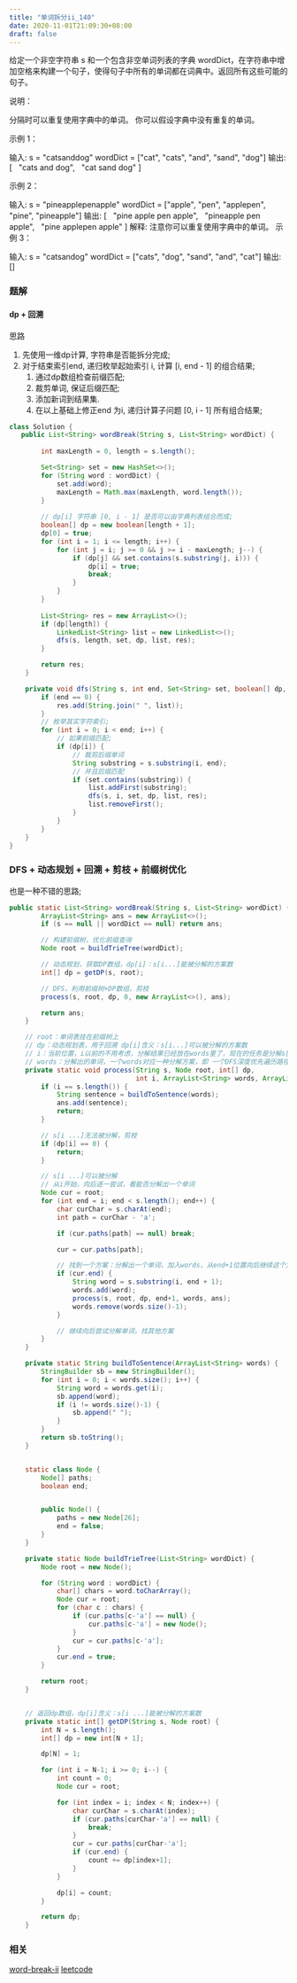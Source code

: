 ```yaml
---
title: "单词拆分ii_140"
date: 2020-11-01T21:09:30+08:00
draft: false
---
```


给定一个非空字符串 s 和一个包含非空单词列表的字典 wordDict，在字符串中增加空格来构建一个句子，使得句子中所有的单词都在词典中。返回所有这些可能的句子。

说明：

分隔时可以重复使用字典中的单词。
你可以假设字典中没有重复的单词。

示例 1：

输入:
s = "catsanddog"
wordDict = ["cat", "cats", "and", "sand", "dog"]
输出:
[
  "cats and dog",
  "cat sand dog"
]

示例 2：

输入:
s = "pineapplepenapple"
wordDict = ["apple", "pen", "applepen", "pine", "pineapple"]
输出:
[
  "pine apple pen apple",
  "pineapple pen apple",
  "pine applepen apple"
]
解释: 注意你可以重复使用字典中的单词。
示例 3：

输入:
s = "catsandog"
wordDict = ["cats", "dog", "sand", "and", "cat"]
输出:
[]



### 题解



#### dp + 回溯
思路
1. 先使用一维dp计算, 字符串是否能拆分完成;
2. 对于结束索引end, 递归枚举起始索引 i, 计算  [i, end - 1] 的组合结果;
    1. 通过dp数组检查前缀匹配;
    2. 裁剪单词, 保证后缀匹配; 
    3. 添加新词到结果集. 
    4. 在以上基础上修正end 为i, 递归计算子问题 [0, i - 1] 所有组合结果; 


```java
class Solution {
   public List<String> wordBreak(String s, List<String> wordDict) {
        
        int maxLength = 0, length = s.length();

        Set<String> set = new HashSet<>();
        for (String word : wordDict) {
            set.add(word);
            maxLength = Math.max(maxLength, word.length());
        }
        
        // dp[i] 字符串 [0, i - 1] 是否可以由字典列表组合而成;
        boolean[] dp = new boolean[length + 1];
        dp[0] = true;
        for (int i = 1; i <= length; i++) {
            for (int j = i; j >= 0 && j >= i - maxLength; j--) {
                if (dp[j] && set.contains(s.substring(j, i))) {
                    dp[i] = true;
                    break;
                }
            }
        }
        
        List<String> res = new ArrayList<>();
        if (dp[length]) {
            LinkedList<String> list = new LinkedList<>();
            dfs(s, length, set, dp, list, res);
        }

        return res;
    }

    private void dfs(String s, int end, Set<String> set, boolean[] dp, LinkedList<String> list, List<String> res) {
        if (end == 0) {
            res.add(String.join(" ", list));
        }
        // 枚举其实字符索引;
        for (int i = 0; i < end; i++) {
            // 如果前缀匹配; 
            if (dp[i]) {
                // 裁剪后缀单词
                String substring = s.substring(i, end);
                // 并且后缀匹配
                if (set.contains(substring)) {
                    list.addFirst(substring);
                    dfs(s, i, set, dp, list, res);
                    list.removeFirst();
                }
            }
        }
    }      
}
```


### DFS + 动态规划 + 回溯 + 剪枝 + 前缀树优化

也是一种不错的思路;


```java
public static List<String> wordBreak(String s, List<String> wordDict) {
        ArrayList<String> ans = new ArrayList<>();
        if (s == null || wordDict == null) return ans;

        // 构建前缀树，优化前缀查询
        Node root = buildTrieTree(wordDict);

        // 动态规划，获取DP数组，dp[i]：s[i...]能被分解的方案数
        int[] dp = getDP(s, root);

        // DFS，利用前缀树+DP数组，剪枝
        process(s, root, dp, 0, new ArrayList<>(), ans);

        return ans;
    }

    // root：单词表挂在前缀树上
    // dp：动态规划表，用于回溯 dp[i]含义：s[i...]可以被分解的方案数
    // i：当前位置，i以前的不用考虑，分解结果已经放在words里了，现在的任务是分解s[i...]
    // words：分解出的单词，一个words对应一种分解方案，即 一个DFS深度优先遍历路径
    private static void process(String s, Node root, int[] dp,
                                int i, ArrayList<String> words, ArrayList<String> ans) {
        if (i == s.length()) {
            String sentence = buildToSentence(words);
            ans.add(sentence);
            return;
        }

        // s[i ...]无法被分解，剪枝
        if (dp[i] == 0) {
            return;
        }

        // s[i ...]可以被分解
        // 从i开始，向后逐一尝试，看能否分解出一个单词
        Node cur = root;
        for (int end = i; end < s.length(); end++) {
            char curChar = s.charAt(end);
            int path = curChar - 'a';

            if (cur.paths[path] == null) break;

            cur = cur.paths[path];

            // 找到一个方案：分解出一个单词，加入words，从end+1位置向后继续这个方案，DFS
            if (cur.end) {
                String word = s.substring(i, end + 1);
                words.add(word);
                process(s, root, dp, end+1, words, ans);
                words.remove(words.size()-1);
            }

            // 继续向后尝试分解单词，找其他方案
        }
    }

    private static String buildToSentence(ArrayList<String> words) {
        StringBuilder sb = new StringBuilder();
        for (int i = 0; i < words.size(); i++) {
            String word = words.get(i);
            sb.append(word);
            if (i != words.size()-1) {
                sb.append(" ");
            }
        }
        return sb.toString();
    }


    static class Node {
        Node[] paths;
        boolean end;


        public Node() {
            paths = new Node[26];
            end = false;
        }
    }

    private static Node buildTrieTree(List<String> wordDict) {
        Node root = new Node();

        for (String word : wordDict) {
            char[] chars = word.toCharArray();
            Node cur = root;
            for (char c : chars) {
                if (cur.paths[c-'a'] == null) {
                    cur.paths[c-'a'] = new Node();
                }
                cur = cur.paths[c-'a'];
            }
            cur.end = true;
        }

        return root;
    }


    // 返回dp数组，dp[i]含义：s[i ...]能被分解的方案数
    private static int[] getDP(String s, Node root) {
        int N = s.length();
        int[] dp = new int[N + 1];

        dp[N] = 1;

        for (int i = N-1; i >= 0; i--) {
            int count = 0;
            Node cur = root;

            for (int index = i; index < N; index++) {
                char curChar = s.charAt(index);
                if (cur.paths[curChar-'a'] == null) {
                    break;
                }
                cur = cur.paths[curChar-'a'];
                if (cur.end) {
                    count += dp[index+1];
                }
            }

            dp[i] = count;
        }

        return dp;
    }
```


### 相关

[word-break-ii](https://leetcode-cn.com/problems/word-break-ii/)
[leetcode](https://leetcode-cn.com/problems/word-break-ii/solution/dan-ci-chai-fen-ii-by-leetcode-solution/)
